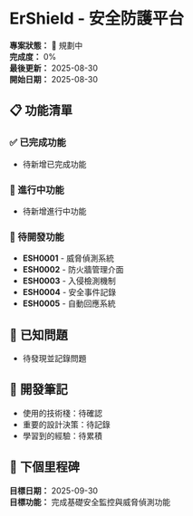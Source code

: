 # ErShield - 安全防護平台

**專案狀態：** 🎯 規劃中  
**完成度：** 0%  
**最後更新：** 2025-08-30  
**開始日期：** 2025-08-30  

## 📋 功能清單

### ✅ 已完成功能
- 待新增已完成功能

### 🚧 進行中功能  
- 待新增進行中功能

### 📝 待開發功能
- **ESH0001** - 威脅偵測系統
- **ESH0002** - 防火牆管理介面
- **ESH0003** - 入侵檢測機制
- **ESH0004** - 安全事件記錄
- **ESH0005** - 自動回應系統

## 🐛 已知問題
- 待發現並記錄問題

## 📝 開發筆記
- 使用的技術棧：待確認
- 重要的設計決策：待記錄
- 學習到的經驗：待累積

## 🎯 下個里程碑
**目標日期：** 2025-09-30  
**目標功能：** 完成基礎安全監控與威脅偵測功能